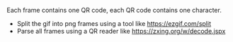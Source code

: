 Each frame contains one QR code, each QR code contains one character.

- Split the gif into png frames using a tool like https://ezgif.com/split
- Parse all frames using a QR reader like https://zxing.org/w/decode.jspx
